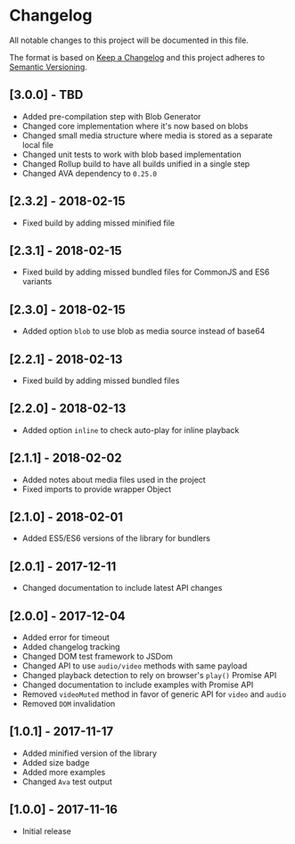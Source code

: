 # Changelog

All notable changes to this project will be documented in this file.

The format is based on [Keep a Changelog](http://keepachangelog.com/en/1.0.0/)
and this project adheres to [Semantic Versioning](http://semver.org/spec/v2.0.0.html).

## [3.0.0] - TBD

- Added pre-compilation step with Blob Generator
- Changed core implementation where it's now based on blobs
- Changed small media structure where media is stored as a separate local file
- Changed unit tests to work with blob based implementation
- Changed Rollup build to have all builds unified in a single step
- Changed AVA dependency to `0.25.0`

## [2.3.2] - 2018-02-15

- Fixed build by adding missed minified file

## [2.3.1] - 2018-02-15

- Fixed build by adding missed bundled files for CommonJS and ES6 variants

## [2.3.0] - 2018-02-15

- Added option `blob` to use blob as media source instead of base64

## [2.2.1] - 2018-02-13

- Fixed build by adding missed bundled files

## [2.2.0] - 2018-02-13

- Added option `inline` to check auto-play for inline playback

## [2.1.1] - 2018-02-02

- Added notes about media files used in the project
- Fixed imports to provide wrapper Object

## [2.1.0] - 2018-02-01

- Added ES5/ES6 versions of the library for bundlers

## [2.0.1] - 2017-12-11

- Changed documentation to include latest API changes

## [2.0.0] - 2017-12-04

- Added error for timeout
- Added changelog tracking
- Changed DOM test framework to JSDom
- Changed API to use `audio/video` methods with same payload
- Changed playback detection to rely on browser's `play()` Promise API
- Changed documentation to include examples with Promise API
- Removed `videoMuted` method in favor of generic API for `video` and `audio`
- Removed `DOM` invalidation

## [1.0.1] - 2017-11-17

- Added minified version of the library
- Added size badge
- Added more examples
- Changed `Ava` test output

## [1.0.0] - 2017-11-16

- Initial release
